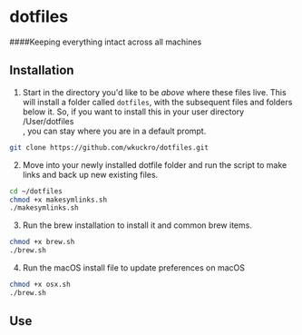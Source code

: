 # dotfiles

####Keeping everything intact across all machines

## Installation

1. Start in the directory you'd like to be _above_ where these files live. This\
will install a folder called `dotfiles`, with the subsequent files and folders \
below it. So, if you want to install this in your user directory /User/dotfiles\
, you can stay where you are in a default prompt.

```bash
git clone https://github.com/wkuckro/dotfiles.git
```

2. Move into your newly installed dotfile folder and run the script to make \
links and back up new existing files.

```bash
cd ~/dotfiles
chmod +x makesymlinks.sh
./makesymlinks.sh
```

3. Run the brew installation to install it and common brew items.

```bash
chmod +x brew.sh
./brew.sh
```

4. Run the macOS install file to update preferences on macOS

```bash
chmod +x osx.sh
./brew.sh
```
## Use
